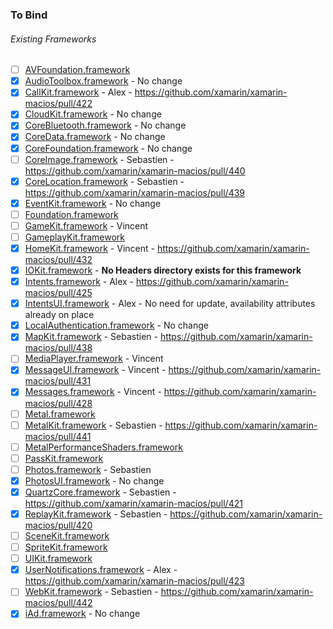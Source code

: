### To Bind
###### Existing Frameworks
- [ ] [AVFoundation.framework](https://github.com/xamarin/xamarin-macios/wiki/AVFoundation-iOS-Beta3)
- [X] [AudioToolbox.framework](https://github.com/xamarin/xamarin-macios/wiki/AudioToolbox-iOS-Beta3) - No change
- [X] [CallKit.framework](https://github.com/xamarin/xamarin-macios/wiki/CallKit-iOS-Beta3) - Alex - https://github.com/xamarin/xamarin-macios/pull/422 
- [X] [CloudKit.framework](https://github.com/xamarin/xamarin-macios/wiki/CloudKit-iOS-Beta3) - No change
- [X] [CoreBluetooth.framework](https://github.com/xamarin/xamarin-macios/wiki/CoreBluetooth-iOS-Beta3) - No change
- [X] [CoreData.framework](https://github.com/xamarin/xamarin-macios/wiki/CoreData-iOS-Beta3) - No change
- [X] [CoreFoundation.framework](https://github.com/xamarin/xamarin-macios/wiki/CoreFoundation-iOS-Beta3) - No change
- [ ] [CoreImage.framework](https://github.com/xamarin/xamarin-macios/wiki/CoreImage-iOS-Beta3) - Sebastien - https://github.com/xamarin/xamarin-macios/pull/440
- [X] [CoreLocation.framework](https://github.com/xamarin/xamarin-macios/wiki/CoreLocation-iOS-Beta3) - Sebastien - https://github.com/xamarin/xamarin-macios/pull/439
- [X] [EventKit.framework](https://github.com/xamarin/xamarin-macios/wiki/EventKit-iOS-Beta3) - No change
- [ ] [Foundation.framework](https://github.com/xamarin/xamarin-macios/wiki/Foundation-iOS-Beta3)
- [ ] [GameKit.framework](https://github.com/xamarin/xamarin-macios/wiki/GameKit-iOS-Beta3) - Vincent
- [ ] [GameplayKit.framework](https://github.com/xamarin/xamarin-macios/wiki/GameplayKit-iOS-Beta3)
- [X] [HomeKit.framework](https://github.com/xamarin/xamarin-macios/wiki/HomeKit-iOS-Beta3) - Vincent - https://github.com/xamarin/xamarin-macios/pull/432
- [X] [IOKit.framework](https://github.com/xamarin/xamarin-macios/wiki/IOKit-iOS-Beta3) - **No Headers directory exists for this framework**
- [X] [Intents.framework](https://github.com/xamarin/xamarin-macios/wiki/Intents-iOS-Beta3) - Alex - https://github.com/xamarin/xamarin-macios/pull/425
- [X] [IntentsUI.framework](https://github.com/xamarin/xamarin-macios/wiki/IntentsUI-iOS-Beta3) - Alex - No need for update, availability attributes already on place
- [X] [LocalAuthentication.framework](https://github.com/xamarin/xamarin-macios/wiki/LocalAuthentication-iOS-Beta3) - No change
- [X] [MapKit.framework](https://github.com/xamarin/xamarin-macios/wiki/MapKit-iOS-Beta3) - Sebastien - https://github.com/xamarin/xamarin-macios/pull/438
- [ ] [MediaPlayer.framework](https://github.com/xamarin/xamarin-macios/wiki/MediaPlayer-iOS-Beta3) - Vincent
- [X] [MessageUI.framework](https://github.com/xamarin/xamarin-macios/wiki/MessageUI-iOS-Beta3) - Vincent - https://github.com/xamarin/xamarin-macios/pull/431
- [X] [Messages.framework](https://github.com/xamarin/xamarin-macios/wiki/Messages-iOS-Beta3) - Vincent - https://github.com/xamarin/xamarin-macios/pull/428
- [ ] [Metal.framework](https://github.com/xamarin/xamarin-macios/wiki/Metal-iOS-Beta3)
- [ ] [MetalKit.framework](https://github.com/xamarin/xamarin-macios/wiki/MetalKit-iOS-Beta3) - Sebastien - https://github.com/xamarin/xamarin-macios/pull/441
- [ ] [MetalPerformanceShaders.framework](https://github.com/xamarin/xamarin-macios/wiki/MetalPerformanceShaders-iOS-Beta3)
- [ ] [PassKit.framework](https://github.com/xamarin/xamarin-macios/wiki/PassKit-iOS-Beta3)
- [ ] [Photos.framework](https://github.com/xamarin/xamarin-macios/wiki/Photos-iOS-Beta3) - Sebastien
- [X] [PhotosUI.framework](https://github.com/xamarin/xamarin-macios/wiki/PhotosUI-iOS-Beta3) - No change
- [X] [QuartzCore.framework](https://github.com/xamarin/xamarin-macios/wiki/QuartzCore-iOS-Beta3) - Sebastien - https://github.com/xamarin/xamarin-macios/pull/421
- [X] [ReplayKit.framework](https://github.com/xamarin/xamarin-macios/wiki/ReplayKit-iOS-Beta3) - Sebastien - https://github.com/xamarin/xamarin-macios/pull/420
- [ ] [SceneKit.framework](https://github.com/xamarin/xamarin-macios/wiki/SceneKit-iOS-Beta3)
- [ ] [SpriteKit.framework](https://github.com/xamarin/xamarin-macios/wiki/SpriteKit-iOS-Beta3)
- [ ] [UIKit.framework](https://github.com/xamarin/xamarin-macios/wiki/UIKit-iOS-Beta3)
- [X] [UserNotifications.framework](https://github.com/xamarin/xamarin-macios/wiki/UserNotifications-iOS-Beta3) - Alex - https://github.com/xamarin/xamarin-macios/pull/423
- [ ] [WebKit.framework](https://github.com/xamarin/xamarin-macios/wiki/WebKit-iOS-Beta3) - Sebastien - https://github.com/xamarin/xamarin-macios/pull/442
- [X] [iAd.framework](https://github.com/xamarin/xamarin-macios/wiki/iAd-iOS-Beta3) - No change
